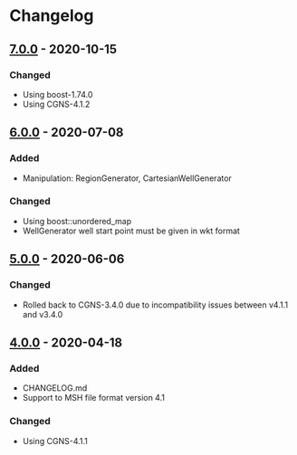 # Changelog

## [7.0.0] - 2020-10-15

### Changed

- Using boost-1.74.0
- Using CGNS-4.1.2

[7.0.0]: https://github.com/felipegiacomelli/MSHtoCGNS/compare/v6.0.0...v7.0.0

## [6.0.0] - 2020-07-08

### Added

- Manipulation: RegionGenerator, CartesianWellGenerator

### Changed

- Using boost::unordered_map
- WellGenerator well start point must be given in wkt format

[6.0.0]: https://github.com/felipegiacomelli/MSHtoCGNS/compare/v5.0.0...v6.0.0

## [5.0.0] - 2020-06-06

### Changed

- Rolled back to CGNS-3.4.0 due to incompatibility issues between v4.1.1 and v3.4.0

[5.0.0]: https://github.com/felipegiacomelli/MSHtoCGNS/compare/v4.0.0...v5.0.0

## [4.0.0] - 2020-04-18

### Added

- CHANGELOG.md
- Support to MSH file format version 4.1

### Changed

- Using CGNS-4.1.1

[4.0.0]: https://github.com/felipegiacomelli/MSHtoCGNS/compare/v3.0.0...v4.0.0
